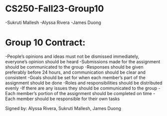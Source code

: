 # CS250-Fall23-Group10
-Sukruti Mallesh
-Alyssa Rivera 
-James Duong

# Group 10 Contract:

-People’s opinions and ideas must not be dismissed immediately, everyone’s opinion should be heard
-Submissions made for the assignment should be communicated to the group
-Responses should be given preferably before 24 hours, and communication should be clear and consistent
-Goals should be set for when each member’s part of the assignment should be done
-Roles and responsibilities should be distributed evenly
-If there are any issues they should be communicated to the group
-Each member’s portion of the assignment should be completed on time
-Each member should be responsible for their own tasks

Signed by: Alyssa Rivera, Sukruti Mallesh, James Duong




